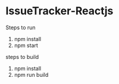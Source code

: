 # IssueTracker-Reactjs
Steps to run
1. npm install
2. npm start

steps to build
1. npm install
2. npm run build
